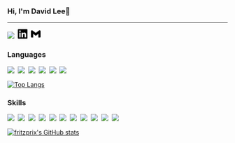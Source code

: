 
### Hi, I'm David Lee👋

---
![](https://komarev.com/ghpvc/?username=fritzprix)&nbsp;&nbsp;[<img alt="doowoong | Linkedin" width="22px" src="./linkedin.svg"/>][linkedin]&nbsp;&nbsp;[<img alt="doowoong | Linkedin" width="22px" src="./gmail.svg"/>][gmail]

### Languages
![](https://img.shields.io/badge/-C%20Lang-5F5F5F?logo=c)&nbsp;
![](https://img.shields.io/badge/-Java-5F5F5F?logo=java)&nbsp;
![](https://img.shields.io/badge/-Python-5F5F5F?logo=python)&nbsp;
![](https://img.shields.io/badge/-Javascript-5F5F5F?logo=Javascript)&nbsp;
![](https://img.shields.io/badge/-Rust-5F5F5F?logo=rust)&nbsp;
![](https://img.shields.io/badge/-C&sharp;-5F5F5F?logo=csharp)&nbsp;

[![Top Langs](https://github-readme-stats.vercel.app/api/top-langs/?username=fritzprix&hide=c%2B%2B,perl,tex,shell&theme=merko&layout=compact)](https://github.com/anuraghazra/github-readme-stats)


### Skills
![](https://img.shields.io/badge/-Gradle-02303A?logo=gradle)&nbsp;
![](https://img.shields.io/badge/-ReactiveX-B7178C?logo=reactivex)&nbsp;
![](https://img.shields.io/badge/-Android-ivory?logo=android)&nbsp;
![](https://img.shields.io/badge/-Spring-darkblue?logo=spring)&nbsp;
![](https://img.shields.io/badge/-Node.js-green?logo=node.js)&nbsp;
![](https://img.shields.io/badge/-React-blue?logo=react)&nbsp;
![](https://img.shields.io/badge/-Docker-lightblue?logo=docker)&nbsp;
![](https://img.shields.io/badge/-Kubernetes-68BC71?logo=kubernetes)&nbsp;
![](https://img.shields.io/badge/-Tensorflow-02458D?logo=tensorflow)&nbsp;
![](https://img.shields.io/badge/-Unity-black?logo=unity)&nbsp;
![](https://img.shields.io/badge/-Git-lightgrey?logo=git)&nbsp;

[![fritzprix's GitHub stats](https://github-readme-stats.vercel.app/api?username=fritzprix&show_icons=true&theme=merko)](https://github.com/anuraghazra/github-readme-stats)


[linkedin]: https://www.linkedin.com/in/david-lee-7630b6146/
[gmail]: 72ave2@gmail.com

<!--
**fritzprix/fritzprix** is a ✨ _special_ ✨ repository because its `README.md` (this file) appears on your GitHub profile.

Here are some ideas to get you started:
- 🔭 I’m currently working on ...
- 🌱 I’m currently learning ...
- 👯 I’m looking to collaborate on ...
- 🤔 I’m looking for help with ...
- 💬 Ask me about ...
- 📫 How to reach me: ...
- 😄 Pronouns: ...
- ⚡ Fun fact: ...
-->
